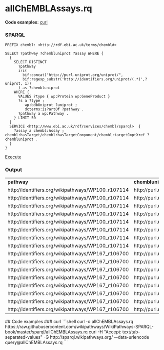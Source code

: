 # allChEMBLAssays.rq
**Code examples:** [curl](#curl)
### SPARQL
```sparql
PREFIX chembl: <http://rdf.ebi.ac.uk/terms/chembl#>

SELECT ?pathway ?chembluniprot ?assay WHERE {
  {
    SELECT DISTINCT
      ?pathway
      iri(
        bif:concat("http://purl.uniprot.org/uniprot/",
        bif:regexp_substr('http://identifiers.org/uniprot/(.*)',?uniprot, 1))
      ) as ?chembluniprot
    WHERE {
      VALUES ?type { wp:Protein wp:GeneProduct }
      ?s a ?type ;
         wp:bdbUniprot ?uniprot ;
         dcterms:isPartOf ?pathway .
      ?pathway a wp:Pathway .
    } LIMIT 50
  }
  SERVICE <http://www.ebi.ac.uk/rdf/services/chembl/sparql>  {
    ?assay a chembl:Assay ; chembl:hasTarget/chembl:hasTargetComponent/chembl:targetCmptXref ?chembluniprot .
  }
}
```
[Execute](http://sparql.wikipathways.org/?query=PREFIX+chembl%3A+%3Chttp%3A%2F%2Frdf.ebi.ac.uk%2Fterms%2Fchembl%23%3ESELECT+%3Fpathway+%3Fchembluniprot+%3Fassay+WHERE+%7B++%7B++++SELECT+DISTINCT++++++%3Fpathway++++++iri%28++++++++bif%3Aconcat%28%22http%3A%2F%2Fpurl.uniprot.org%2Funiprot%2F%22%2C++++++++bif%3Aregexp_substr%28%27http%3A%2F%2Fidentifiers.org%2Funiprot%2F%28.*%29%27%2C%3Funiprot%2C+1%29%29++++++%29+as+%3Fchembluniprot++++WHERE+%7B++++++VALUES+%3Ftype+%7B+wp%3AProtein+wp%3AGeneProduct+%7D++++++%3Fs+a+%3Ftype+%3B+++++++++wp%3AbdbUniprot+%3Funiprot+%3B+++++++++dcterms%3AisPartOf+%3Fpathway+.++++++%3Fpathway+a+wp%3APathway+.++++%7D+LIMIT+50++%7D++SERVICE+%3Chttp%3A%2F%2Fwww.ebi.ac.uk%2Frdf%2Fservices%2Fchembl%2Fsparql%3E++%7B++++%3Fassay+a+chembl%3AAssay+%3B+chembl%3AhasTarget%2Fchembl%3AhasTargetComponent%2Fchembl%3AtargetCmptXref+%3Fchembluniprot+.++%7D%7D)
### Output
<table>
  <tr>
    <td><b>pathway</b></td>
    <td><b>chembluniprot</b></td>
    <td><b>assay</b></td>
  </tr>
  <tr>
    <td>http://identifiers.org/wikipathways/WP100_r107114</td>
    <td>http://purl.uniprot.org/uniprot/P19440</td>
    <td>http://rdf.ebi.ac.uk/resource/chembl/assay/CHEMBL1014320</td>
  </tr>
  <tr>
    <td>http://identifiers.org/wikipathways/WP100_r107114</td>
    <td>http://purl.uniprot.org/uniprot/P19440</td>
    <td>http://rdf.ebi.ac.uk/resource/chembl/assay/CHEMBL3106513</td>
  </tr>
  <tr>
    <td>http://identifiers.org/wikipathways/WP100_r107114</td>
    <td>http://purl.uniprot.org/uniprot/P19440</td>
    <td>http://rdf.ebi.ac.uk/resource/chembl/assay/CHEMBL3106515</td>
  </tr>
  <tr>
    <td>http://identifiers.org/wikipathways/WP100_r107114</td>
    <td>http://purl.uniprot.org/uniprot/P19440</td>
    <td>http://rdf.ebi.ac.uk/resource/chembl/assay/CHEMBL3106518</td>
  </tr>
  <tr>
    <td>http://identifiers.org/wikipathways/WP100_r107114</td>
    <td>http://purl.uniprot.org/uniprot/P19440</td>
    <td>http://rdf.ebi.ac.uk/resource/chembl/assay/CHEMBL3106519</td>
  </tr>
  <tr>
    <td>http://identifiers.org/wikipathways/WP100_r107114</td>
    <td>http://purl.uniprot.org/uniprot/P19440</td>
    <td>http://rdf.ebi.ac.uk/resource/chembl/assay/CHEMBL3106521</td>
  </tr>
  <tr>
    <td>http://identifiers.org/wikipathways/WP100_r107114</td>
    <td>http://purl.uniprot.org/uniprot/P19440</td>
    <td>http://rdf.ebi.ac.uk/resource/chembl/assay/CHEMBL3875643</td>
  </tr>
  <tr>
    <td>http://identifiers.org/wikipathways/WP100_r107114</td>
    <td>http://purl.uniprot.org/uniprot/P19440</td>
    <td>http://rdf.ebi.ac.uk/resource/chembl/assay/CHEMBL3875645</td>
  </tr>
  <tr>
    <td>http://identifiers.org/wikipathways/WP167_r106700</td>
    <td>http://purl.uniprot.org/uniprot/P19440</td>
    <td>http://rdf.ebi.ac.uk/resource/chembl/assay/CHEMBL1014320</td>
  </tr>
  <tr>
    <td>http://identifiers.org/wikipathways/WP167_r106700</td>
    <td>http://purl.uniprot.org/uniprot/P19440</td>
    <td>http://rdf.ebi.ac.uk/resource/chembl/assay/CHEMBL3106513</td>
  </tr>
  <tr>
    <td>http://identifiers.org/wikipathways/WP167_r106700</td>
    <td>http://purl.uniprot.org/uniprot/P19440</td>
    <td>http://rdf.ebi.ac.uk/resource/chembl/assay/CHEMBL3106515</td>
  </tr>
  <tr>
    <td>http://identifiers.org/wikipathways/WP167_r106700</td>
    <td>http://purl.uniprot.org/uniprot/P19440</td>
    <td>http://rdf.ebi.ac.uk/resource/chembl/assay/CHEMBL3106518</td>
  </tr>
  <tr>
    <td>http://identifiers.org/wikipathways/WP167_r106700</td>
    <td>http://purl.uniprot.org/uniprot/P19440</td>
    <td>http://rdf.ebi.ac.uk/resource/chembl/assay/CHEMBL3106519</td>
  </tr>
  <tr>
    <td>http://identifiers.org/wikipathways/WP167_r106700</td>
    <td>http://purl.uniprot.org/uniprot/P19440</td>
    <td>http://rdf.ebi.ac.uk/resource/chembl/assay/CHEMBL3106521</td>
  </tr>
  <tr>
    <td>http://identifiers.org/wikipathways/WP167_r106700</td>
    <td>http://purl.uniprot.org/uniprot/P19440</td>
    <td>http://rdf.ebi.ac.uk/resource/chembl/assay/CHEMBL3875643</td>
  </tr>
  <tr>
    <td>http://identifiers.org/wikipathways/WP167_r106700</td>
    <td>http://purl.uniprot.org/uniprot/P19440</td>
    <td>http://rdf.ebi.ac.uk/resource/chembl/assay/CHEMBL3875645</td>
  </tr>
</table>
## Code examples
### curl
```shell
curl -o allChEMBLAssays.rq https://raw.githubusercontent.com/wikipathways/WikiPathways-SPARQL-book/master/sparql/allChEMBLAssays.rq
curl -H "Accept: text/tab-separated-values" -G http://sparql.wikipathways.org/ --data-urlencode query@allChEMBLAssays.rq
```
